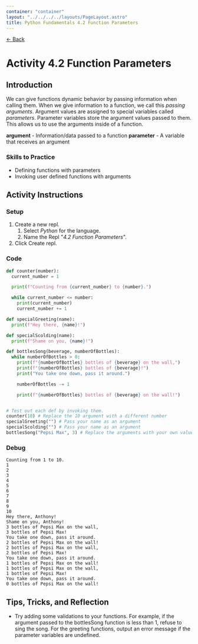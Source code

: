 ```yaml
---
container: "container"
layout: "../../../../layouts/PageLayout.astro"
title: Python Fundamentals 4.2 Function Parameters
---
```


[← Back](/comp-sci/python/)

# Activity 4.2 Function Parameters

## Introduction

We can give functions dynamic behavior by passing information when calling them. When we give information to a function, we call this _passing arguments_. Argument values are assigned to special variables called _parameters_. Parameter variables store the argument values passed to them. This allows us to use the arguments inside of a function.

**argument** - Information/data passed to a function
**parameter** - A variable that receives an argument

### Skills to Practice

- Defining functions with parameters
- Invoking user defined functions with arguments

## Activity Instructions

### Setup

1. Create a new repl.
   1. Select _Python_ for the language.
   2. Name the Repl "_4.2 Function Parameters_".
2. Click Create repl.

### Code

```python
def counter(number):
  current_number = 1

  print(f"Counting from {current_number} to {number}.")

  while current_number <= number:
    print(current_number)
    current_number += 1

def specialGreeting(name):
  print(f"Hey there, {name}!")

def specialScolding(name):
  print(f"Shame on you, {name}!")

def bottlesSong(beverage, numberOfBottles):
  while numberOfBottles > 0:
    print(f"{numberOfBottles} bottles of {beverage} on the wall,")
    print(f"{numberOfBottles} bottles of {beverage}!")
    print("You take one down, pass it around.")

    numberOfBottles -= 1

    print(f"{numberOfBottles} bottles of {beverage} on the wall!")


# Test out each def by invoking them.
counter(10) # Replace the 10 argument with a different number
specialGreeting("") # Pass your name as an argument
specialScolding("") # Pass your name as an argument
bottlesSong("Pepsi Max", 3) # Replace the arguments with your own values
```

### Debug

```
Counting from 1 to 10.
1
2
3
4
5
6
7
8
9
10
Hey there, Anthony!
Shame on you, Anthony!
3 bottles of Pepsi Max on the wall,
3 bottles of Pepsi Max!
You take one down, pass it around.
2 bottles of Pepsi Max on the wall!
2 bottles of Pepsi Max on the wall,
2 bottles of Pepsi Max!
You take one down, pass it around.
1 bottles of Pepsi Max on the wall!
1 bottles of Pepsi Max on the wall,
1 bottles of Pepsi Max!
You take one down, pass it around.
0 bottles of Pepsi Max on the wall!
```

## Tips, Tricks, and Reflection

- Try adding some validations to your functions. For example, if the argument passed to the bottlesSong function is less than 1, refuse to sing the song. For the greeting functions, output an error message if the parameter variables are undefined.
